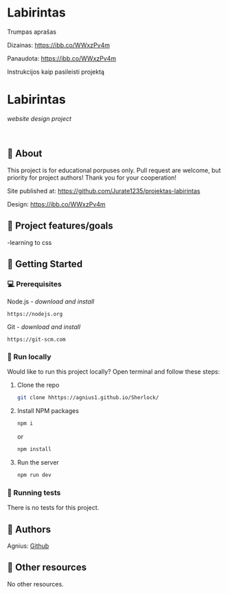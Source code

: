# Labirintas

Trumpas aprašas



Dizainas: https://ibb.co/WWxzPv4m

Panaudota: https://ibb.co/WWxzPv4m


Instrukcijos kaip pasileisti projektą

# Labirintas

_website design project_

<br>

## 🌟 About

This project is for educational porpuses only. Pull request are welcome, but priority for project authors! Thank you for your cooperation!

Site published at: https://github.com/Jurate1235/projektas-labirintas

Design: https://ibb.co/WWxzPv4m

## 🎯 Project features/goals

-learning to css

## 🧰 Getting Started

### 💻 Prerequisites

Node.js - _download and install_

```
https://nodejs.org
```

Git - _download and install_

```
https://git-scm.com
```

### 🏃 Run locally

Would like to run this project locally? Open terminal and follow these steps:

1. Clone the repo
   ```sh
   git clone hhttps://agnius1.github.io/Sherlock/
   ```
2. Install NPM packages
   ```sh
   npm i
   ```
   or
   ```sh
   npm install
   ```
3. Run the server
   ```sh
   npm run dev
   ```

### 🧪 Running tests

There is no tests for this project.

## 🎅 Authors

Agnius: [Github](https://github.com/Agnius1)

## 🔗 Other resources

No other resources.